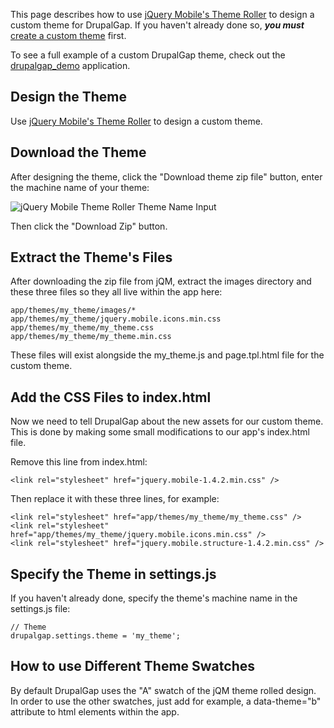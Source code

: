 This page describes how to use [jQuery Mobile's Theme Roller](http://jquerymobile.com/themeroller/index.php) to design a custom theme for DrupalGap. If you haven't already done so, ***you must*** [create a custom theme](Themes/Create_a_Custom_Theme) first.

To see a full example of a custom DrupalGap theme, check out the [drupalgap_demo](https://github.com/signalpoint/drupalgap_demo) application.

## Design the Theme

Use [jQuery Mobile's Theme Roller](http://jquerymobile.com/themeroller/index.php) to design a custom theme.

## Download the Theme

After designing the theme, click the "Download theme zip file" button, enter the machine name of your theme:

![jQuery Mobile Theme Roller Theme Name Input](http://www.drupalgap.org/sites/default/files/Screenshot%20from%202014-01-24%2015%3A03%3A34.png)

Then click the "Download Zip" button.

## Extract the Theme's Files

After downloading the zip file from jQM, extract the images directory and these three files so they all live within the app here:

```
app/themes/my_theme/images/*
app/themes/my_theme/jquery.mobile.icons.min.css
app/themes/my_theme/my_theme.css
app/themes/my_theme/my_theme.min.css
```

These files will exist alongside the my_theme.js and page.tpl.html file for the custom theme.

## Add the CSS Files to index.html

Now we need to tell DrupalGap about the new assets for our custom theme. This is done by making some small modifications to our app's index.html file.

Remove this line from index.html:

`<link rel="stylesheet" href="jquery.mobile-1.4.2.min.css" />`

Then replace it with these three lines, for example:

```
<link rel="stylesheet" href="app/themes/my_theme/my_theme.css" />
<link rel="stylesheet" href="app/themes/my_theme/jquery.mobile.icons.min.css" />
<link rel="stylesheet" href="jquery.mobile.structure-1.4.2.min.css" />
```

## Specify the Theme in settings.js

If you haven't already done, specify the theme's machine name in the settings.js file:

```
// Theme
drupalgap.settings.theme = 'my_theme';
```

## How to use Different Theme Swatches

By default DrupalGap uses the "A" swatch of the jQM theme rolled design. In order to use the other swatches, just add for example, a data-theme="b" attribute to html elements within the app.
